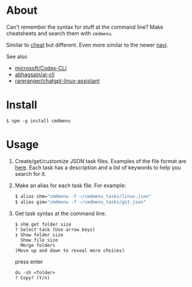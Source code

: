 # About

Can't remember the syntax for stuff at the command line?
Make cheatsheets and search them with `cmdmenu`.

Similar to [cheat](https://github.com/chrisallenlane/cheat) but different. Even more similar to the newer [navi](https://github.com/denisidoro/navi).

See also
* [microsoft/Codex-CLI](https://github.com/microsoft/Codex-CLI)
* [abhagsain/ai-cli](https://github.com/abhagsain/ai-cli)
* [rareranger/chatgpt-linux-assistant](https://github.com/rareranger/chatgpt-linux-assistant)


# Install

    $ npm -g install cmdmenu


# Usage

1. Create/get/customize JSON task files. Examples of the file format are
  [here](https://github.com/amacfie/cmdmenu_tasks).
  Each task has a description and a list of keywords to help you search for it.

2. Make an alias for each task file. For example:
    ```bash
    $ alias shm="cmdmenu -f ~/cmdmenu_tasks/linux.json"
    $ alias gim="cmdmenu -f ~/cmdmenu_tasks/git.json"
    ```

3. Get task syntax at the command line.

    ```
    $ shm get folder size
    ? Select task (Use arrow keys)
    ❯ Show folder size
      Show file size
      Merge folders
    (Move up and down to reveal more choices)
    ```
    press enter

    ```
    du -sh <folder>
    ? Copy? (Y/n)
    ```

